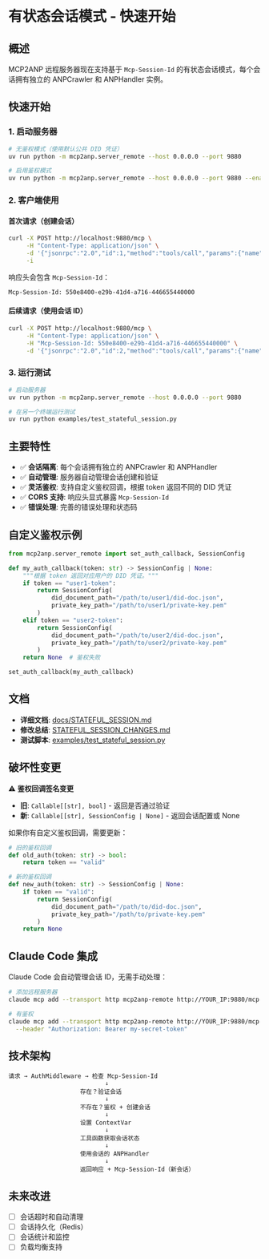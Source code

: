 # 有状态会话模式 - 快速开始

## 概述

MCP2ANP 远程服务器现在支持基于 `Mcp-Session-Id` 的有状态会话模式，每个会话拥有独立的 ANPCrawler 和 ANPHandler 实例。

## 快速开始

### 1. 启动服务器

```bash
# 无鉴权模式（使用默认公共 DID 凭证）
uv run python -m mcp2anp.server_remote --host 0.0.0.0 --port 9880

# 启用鉴权模式
uv run python -m mcp2anp.server_remote --host 0.0.0.0 --port 9880 --enable-auth --auth-token my-secret-token
```

### 2. 客户端使用

#### 首次请求（创建会话）

```bash
curl -X POST http://localhost:9880/mcp \
     -H "Content-Type: application/json" \
     -d '{"jsonrpc":"2.0","id":1,"method":"tools/call","params":{"name":"anp_fetchDoc","arguments":{"url":"https://agent-navigation.com/ad.json"}}}' \
     -i
```

响应头会包含 `Mcp-Session-Id`：

```
Mcp-Session-Id: 550e8400-e29b-41d4-a716-446655440000
```

#### 后续请求（使用会话 ID）

```bash
curl -X POST http://localhost:9880/mcp \
     -H "Content-Type: application/json" \
     -H "Mcp-Session-Id: 550e8400-e29b-41d4-a716-446655440000" \
     -d '{"jsonrpc":"2.0","id":2,"method":"tools/call","params":{"name":"anp_invokeOpenRPC","arguments":{...}}}'
```

### 3. 运行测试

```bash
# 启动服务器
uv run python -m mcp2anp.server_remote --host 0.0.0.0 --port 9880

# 在另一个终端运行测试
uv run python examples/test_stateful_session.py
```

## 主要特性

- ✅ **会话隔离**: 每个会话拥有独立的 ANPCrawler 和 ANPHandler
- ✅ **自动管理**: 服务器自动管理会话创建和验证
- ✅ **灵活鉴权**: 支持自定义鉴权回调，根据 token 返回不同的 DID 凭证
- ✅ **CORS 支持**: 响应头显式暴露 `Mcp-Session-Id`
- ✅ **错误处理**: 完善的错误处理和状态码

## 自定义鉴权示例

```python
from mcp2anp.server_remote import set_auth_callback, SessionConfig

def my_auth_callback(token: str) -> SessionConfig | None:
    """根据 token 返回对应用户的 DID 凭证。"""
    if token == "user1-token":
        return SessionConfig(
            did_document_path="/path/to/user1/did-doc.json",
            private_key_path="/path/to/user1/private-key.pem"
        )
    elif token == "user2-token":
        return SessionConfig(
            did_document_path="/path/to/user2/did-doc.json",
            private_key_path="/path/to/user2/private-key.pem"
        )
    return None  # 鉴权失败

set_auth_callback(my_auth_callback)
```

## 文档

- **详细文档**: [docs/STATEFUL_SESSION.md](docs/STATEFUL_SESSION.md)
- **修改总结**: [STATEFUL_SESSION_CHANGES.md](STATEFUL_SESSION_CHANGES.md)
- **测试脚本**: [examples/test_stateful_session.py](examples/test_stateful_session.py)

## 破坏性变更

⚠️ **鉴权回调签名变更**

- **旧**: `Callable[[str], bool]` - 返回是否通过验证
- **新**: `Callable[[str], SessionConfig | None]` - 返回会话配置或 None

如果你有自定义鉴权回调，需要更新：

```python
# 旧的鉴权回调
def old_auth(token: str) -> bool:
    return token == "valid"

# 新的鉴权回调
def new_auth(token: str) -> SessionConfig | None:
    if token == "valid":
        return SessionConfig(
            did_document_path="/path/to/did-doc.json",
            private_key_path="/path/to/private-key.pem"
        )
    return None
```

## Claude Code 集成

Claude Code 会自动管理会话 ID，无需手动处理：

```bash
# 添加远程服务器
claude mcp add --transport http mcp2anp-remote http://YOUR_IP:9880/mcp

# 有鉴权
claude mcp add --transport http mcp2anp-remote http://YOUR_IP:9880/mcp \
  --header "Authorization: Bearer my-secret-token"
```

## 技术架构

```
请求 → AuthMiddleware → 检查 Mcp-Session-Id
                           ↓
                    存在？验证会话
                           ↓
                    不存在？鉴权 + 创建会话
                           ↓
                    设置 ContextVar
                           ↓
                    工具函数获取会话状态
                           ↓
                    使用会话的 ANPHandler
                           ↓
                    返回响应 + Mcp-Session-Id（新会话）
```

## 未来改进

- [ ] 会话超时和自动清理
- [ ] 会话持久化（Redis）
- [ ] 会话统计和监控
- [ ] 负载均衡支持
